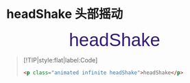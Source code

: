 <link rel="stylesheet" href="https://fonts.googleapis.com/css?family=MuseoModerno:light,bold">
<link rel="stylesheet" href="https://cdn.jsdelivr.net/npm/animate.css@3.5.2/animate.min.css">

<style>
    .animated {
        font-size: 3em;
        text-align: center;
        margin: 10px 0;
        font-family: MuseoModerno, Helvetica, sans-serif;
        color: #341C75;
        font-weight: 400
    }
</style>
# headShake 头部摇动

<p class="animated infinite headShake">headShake</p>

> [!TIP|style:flat|label:Code]
>
> ```html
> <p class="animated infinite headShake">headShake</p>
> ```